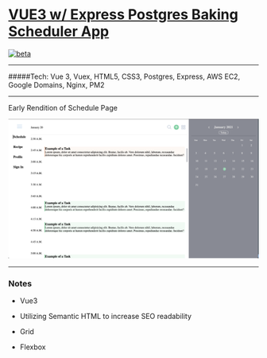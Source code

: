 # [VUE3 w/ Express Postgres Baking Scheduler App](https://www.project-melon-bread.com/schedule)

[![beta](https://img.shields.io/npm/v/vue/next.svg)](https://www.npmjs.com/package/vue/v/next)

---

#####Tech: Vue 3, Vuex, HTML5, CSS3, Postgres, Express, AWS EC2, Google Domains, Nginx, PM2

---

<!-- Tech to consider implementing: Sequelize, GraphQL, AWS S3 -->

Early Rendition of Schedule Page

![Schedule](https://raw.githubusercontent.com/MarcusYSera/vue-recipe-app/master/client/img/ScheduleView_v1.png)

---

### Notes

- Vue3

- Utilizing Semantic HTML to increase SEO readability

- Grid

- Flexbox
